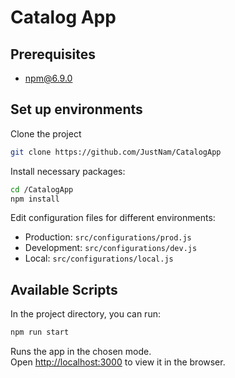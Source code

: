 # Catalog App

## Prerequisites
- [npm@6.9.0](https://www.npmjs.com/)

## Set up environments

Clone the project
```sh
git clone https://github.com/JustNam/CatalogApp
```

Install necessary packages:
```sh
cd /CatalogApp
npm install
```

Edit configuration files for different environments:
- Production: `src/configurations/prod.js`
- Development: `src/configurations/dev.js`
- Local: `src/configurations/local.js`

## Available Scripts

In the project directory, you can run:

```sh
npm run start
```

Runs the app in the chosen mode.<br>
Open [http://localhost:3000](http://localhost:3000) to view it in the browser.
